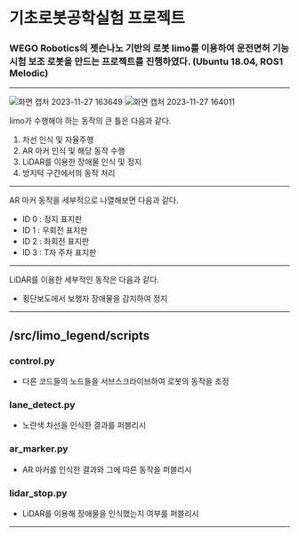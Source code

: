 # 기초로봇공학실험 프로젝트
### WEGO Robotics의 젯슨나노 기반의 로봇 limo를 이용하여 운전면허 기능시험 보조 로봇을 만드는 프로젝트를 진행하였다. (Ubuntu 18.04, ROS1 Melodic)
---
![화면 캡처 2023-11-27 163649](https://github.com/PolyGon-13/limo_project/assets/107293272/1aa50f86-bc82-4e6f-bbff-0e401558e8b3)
![화면 캡처 2023-11-27 164011](https://github.com/PolyGon-13/limo_project/assets/107293272/56fe814c-83d9-490b-a807-bfd14649384f)

limo가 수행해야 하는 동작의 큰 틀은 다음과 같다.
1. 차선 인식 및 자율주행
2. AR 마커 인식 및 해당 동작 수행
3. LiDAR를 이용한 장애물 인식 및 정지
4. 방지턱 구간에서의 동작 처리
---
AR 마커 동작을 세부적으로 나열해보면 다음과 같다.
- ID 0 : 정지 표지판
- ID 1 : 우회전 표지판
- ID 2 : 좌회전 표지판
- ID 3 : T자 주차 표지판
---
LiDAR를 이용한 세부적인 동작은 다음과 같다.
- 횡단보도에서 보행자 장애물을 감지하여 정지
---
## /src/limo_legend/scripts
### control.py
- 다른 코드들의 노드들을 서브스크라이브하여 로봇의 동작을 조정

### lane_detect.py
- 노란색 차선을 인식한 결과를 퍼블리시

### ar_marker.py
- AR 마커를 인식한 결과와 그에 따른 동작을 퍼블리시

### lidar_stop.py
- LiDAR를 이용해 장애물을 인식했는지 여부를 퍼블리시
---
